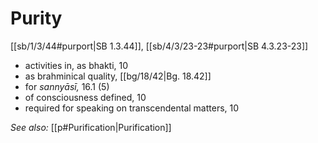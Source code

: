 # Purity

[[sb/1/3/44#purport|SB 1.3.44]], [[sb/4/3/23-23#purport|SB 4.3.23-23]]

* activities in, as bhakti, 10 
* as brahminical quality, [[bg/18/42|Bg. 18.42]]
* for *sannyāsī,* 16.1 (5)
* of consciousness defined, 10 
* required for speaking on transcendental matters, 10 

*See also:* [[p#Purification|Purification]]

